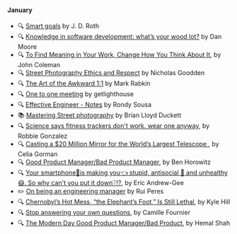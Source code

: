 
#### January

- 🔍 [Smart goals](http://www.getrichslowly.org/2017/12/26/smart-goals/) by J. D. Roth
- 🔍 [Knowledge in software development: what’s your wood lot?](http://www.mooreds.com/wordpress/archives/2592) by Dan Moore
- 🔍 [To Find Meaning in Your Work, Change How You Think About It](https://hbr.org/2017/12/to-find-meaning-in-your-work-change-how-you-think-about-it), by John Coleman
- 🔍 [Street Photography Ethics and Respect](https://petapixel.com/2016/07/16/street-photography-ethics-respect/) by  Nicholas Goodden
- 🔍 [The Art of the Awkward 1:1](https://medium.com/@mrabkin/the-art-of-the-awkward-1-1-f4e1dcbd1c5c) by Mark Rabkin
- 🔍 [One to one meeting](https://getlighthouse.com/blog/one-to-one-meeting) by getlighthouse
- 🔍 [Effective Engineer - Notes](https://gist.github.com/rondy/af1dee1d28c02e9a225ae55da2674a6f) by Rondy Sousa
- 📚 [Mastering Street photography](https://www.amazon.co.uk/Mastering-Street-Photography-Brian-Duckett/dp/1781452695) by Brian Lloyd Duckett
- 🔍 [Science says fitness trackers don't work. wear one anyway](https://www.wired.com/story/science-says-fitness-trackers-dont-work-wear-one-anyway/), by Robbie Gonzalez
- 🔍 [Casting a $20 Million Mirror for the World’s Largest Telescope
](https://spectrum.ieee.org/video/aerospace/astrophysics/casting-a-20-million-mirror-for-the-worlds-largest-telescope), by Celia Gorman
- 🔍 [Good Product Manager/Bad Product Manager](https://a16z.com/2012/06/15/good-product-managerbad-product-manager/), by Ben Horowitz
- 🔍 [Your smartphone📱is making you👈 stupid, antisocial 🙅 and unhealthy 😷. So why can't you put it down❔⁉️](https://www.theglobeandmail.com/technology/your-smartphone-is-making-you-stupid/article37511900/), by Eric Andrew-Gee
- ✏️ [On being an engineering manager](http://codeplease.io/2018/01/15/on-being-an-engineering-manager/) by Rui Peres
- 🔍 [Chernobyl’s Hot Mess, “the Elephant’s Foot,” Is Still Lethal](http://nautil.us/blog/chernobyls-hot-mess-the-elephants-foot-is-still-lethal), by Kyle Hill 
- 🔍 [Stop answering your own questions](https://medium.com/@skamille/stop-answering-your-own-questions-52d39fe7d3e6), by Camille Fournier
- 🔍 [The Modern Day Good Product Manager/Bad Product](https://medium.com/@hemal/the-modern-day-good-product-manager-bad-product-d5b537398e3a), by Hemal Shah

